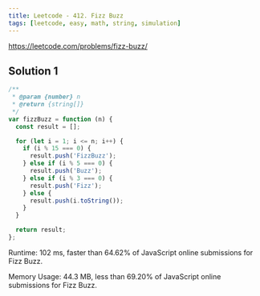 ```yaml
---
title: Leetcode - 412. Fizz Buzz
tags: [leetcode, easy, math, string, simulation]
---
```


https://leetcode.com/problems/fizz-buzz/

## Solution 1

```js
/**
 * @param {number} n
 * @return {string[]}
 */
var fizzBuzz = function (n) {
  const result = [];

  for (let i = 1; i <= n; i++) {
    if (i % 15 === 0) {
      result.push('FizzBuzz');
    } else if (i % 5 === 0) {
      result.push('Buzz');
    } else if (i % 3 === 0) {
      result.push('Fizz');
    } else {
      result.push(i.toString());
    }
  }

  return result;
};
```

Runtime: 102 ms, faster than 64.62% of JavaScript online submissions for Fizz Buzz.

Memory Usage: 44.3 MB, less than 69.20% of JavaScript online submissions for Fizz Buzz.
